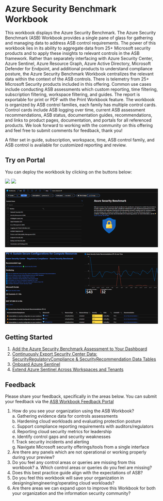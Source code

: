 # Azure Security Benchmark Workbook

This workbook displays the Azure Security Benchmark. The Azure Security Benchmark (ASB) Workbook provides a single pane of glass for gathering and managing data to address ASB control requirements. The power of this workbook lies in its ability to aggregate data from 25+ Microsoft security products and to apply these insights to relevant controls in the ASB framework. Rather than separately interfacing with Azure Security Center, Azure Sentinel, Azure Resource Graph, Azure Active Directory, Microsoft Defender for Endpoint, and additional products to understand compliance posture, the Azure Security Benchmark Workbook centralizes the relevant data within the context of the ASB controls. There is telemetry from 25+ Microsoft Security products included in this offering. Common use cases include conducting ASB assessments which custom reporting, time filtering, subscription filtering, workspace filtering, and guides. The report is exportable for print or PDF with the Print Workbook feature. The workbook is organized by ASB control families, each family has multiple control cards. Control cards include ASB logging over time, current ASB assessment recommendations, ASB status, documentation guides, recommendations, and links to product pages, documentation, and portals for all referenced products. We look forward to working with the community on this offering and feel free to submit comments for feedback, thank you!

A filter set in guide, subscription, workspace, time, ASB control family, and ASB control is available for customized reporting and review.

## Try on Portal
You can deploy the workbook by clicking on the buttons below:

<a href="https://portal.azure.com/#create/Microsoft.Template/uri/https%3A%2F%2Fraw.githubusercontent.com%2FAzure%2FAzure-Security-Center%2Fmain%2FWorkbooks%2FAzureSecurityBenchmark%2FarmTemplate.json" target="_blank"><img src="https://aka.ms/deploytoazurebutton"/></a>
<a href="https://portal.azure.us/#create/Microsoft.Template/uri/https%3A%2F%2Fraw.githubusercontent.com%2FAzure%2FAzure-Security-Center%2Fmain%2FWorkbooks%2FAzureSecurityBenchmark%2FarmTemplate.json" target="_blank"><img src="https://aka.ms/deploytoazuregovbutton"/></a>

![Workbook Overview](./picture1.PNG)

![Workbook Overview](./picture2.PNG)

## Getting Started
1.	[Add the Azure Security Benchmark Assessment to Your Dashboard](https://docs.microsoft.com/azure/security-center/update-regulatory-compliance-packages#add-a-regulatory-standard-to-your-dashboard)<br>
2.	[Continuously Export Security Center Data: SecurityRegulatoryCompliance & SecurityRecommendation Data Tables](https://docs.microsoft.com/azure/security-center/continuous-export)<br>
3.	[Onboard Azure Sentinel](https://docs.microsoft.com/azure/sentinel/quickstart-onboard)<br>
4.	[Extend Azure Sentinel Across Workspaces and Tenants](https://docs.microsoft.com/azure/sentinel/extend-sentinel-across-workspaces-tenants)<br>

## Feedback 
Please share your feedback, specifically in the areas below. You can submit your feedback via the [ASB Workbook Feedback Portal](https://forms.office.com/Pages/ResponsePage.aspx?id=v4j5cvGGr0GRqy180BHbR2S7iBSzt7xHgt8hpEjayo1UMlQ0U0JQT1dZQkk0WThJTEVHV1RBNTcxSi4u)
1.	How do you see your organization using the ASB Workbook?<br>
        a.	Gathering evidence data for controls assessments<br>
        b.	Hardening cloud workloads and evaluating protection posture<br>
        c.	Support compliance reporting requirements with auditors/regulators<br>
        d.	Reporting cloud security metrics for leadership<br>
        e.	Identify control gaps and security weaknesses<br>
        f.	Track security incidents and alerting<br>
        g.	Navigate Microsoft security offerings/tools from a single interface<br>
2.	Are there any panels which are not operational or working properly during your preview?
3.	Do you feel any control areas or queries are missing from this workbook?
a.	Which control areas or queries do you feel are missing?
4.	Does this best practice guide align with the expectations of ASB?
5.	Do you feel this workbook will save your organization in designing/engineering/operating cloud workloads?
6.	Are there areas we can expand upon to improve this Workbook for both your organization and the information security community?